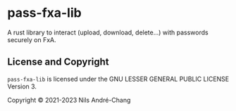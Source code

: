 # pass-fxa-lib

A rust library to interact (upload, download, delete...) with passwords
securely on FxA.

## License and Copyright

`pass-fxa-lib` is licensed under the GNU LESSER GENERAL PUBLIC LICENSE Version
3.

Copyright © 2021-2023 Nils André-Chang
